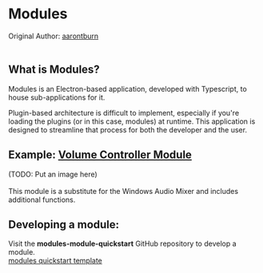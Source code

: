 # Modules
Original Author: [aarontburn](https://github.com/aarontburn)  
<br/>

## What is Modules?
Modules is an Electron-based application, developed with Typescript, to house sub-applications for it.  
  
Plugin-based architecture is difficult to implement, especially if you're loading the plugins (or in this case, modules) at runtime. This application is designed to streamline that process for both the developer and the user.


## Example: [Volume Controller Module](https://github.com/aarontburn/modules-volume_controller) 
(TODO: Put an image here)
<br/>  
This module is a substitute for the Windows Audio Mixer and includes additional functions.

## Developing a module:
Visit the **modules-module-quickstart** GitHub repository to develop a module.  
[modules quickstart template](https://github.com/aarontburn/modules-module-quickstart)

